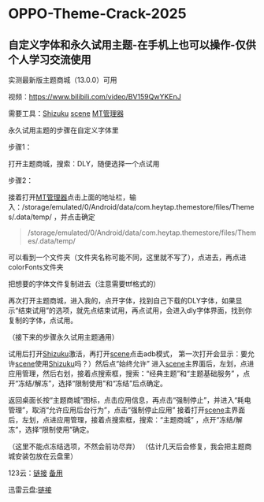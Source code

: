 # OPPO-Theme-Crack-2025
## 自定义字体和永久试用主题-在手机上也可以操作-仅供个人学习交流使用

实测最新版主题商城（13.0.0）可用

视频：https://www.bilibili.com/video/BV159QwYKEnJ

需要工具：[Shizuku](https://github.com/RikkaApps/Shizuku)
[scene](https://vtools.omarea.com/)
[MT管理器](https://mt2.cn/)

永久试用主题的步骤在自定义字体里

步骤1：

打开主题商城，搜索：DLY，随便选择一个点试用

步骤2：

接着打开[MT管理器](https://mt2.cn/)点击上面的地址栏，输入：/storage/emulated/0/Android/data/com.heytap.themestore/files/Themes/.data/temp/ ，并点击确定
> /storage/emulated/0/Android/data/com.heytap.themestore/files/Themes/.data/temp/

可以看到一个文件夹（文件夹名称可能不同，这里就不写了），点进去，再点进colorFonts文件夹

把想要的字体文件复制进去（注意需要ttf格式的）

再次打开主题商城，进入我的，点开字体，找到自己下载的DLY字体，如果显示“结束试用”的选项，就先点结束试用，再点试用，会进入dly字体界面，找到你复制的字体，点试用。

（接下来的步骤永久试用主题通用）

试用后打开[Shizuku](https://github.com/RikkaApps/Shizuku)激活，再打开[scene](https://vtools.omarea.com/)点击adb模式，
第一次打开会显示：要允许[scene](https://vtools.omarea.com/)使用[Shizuku](https://github.com/RikkaApps/Shizuku)吗？）然后点“始终允许”
进入[scene](https://vtools.omarea.com/)主界面后，左划，点进应用管理，然后右划，接着点搜索框，搜索：“经典主题”和“主题基础服务” ，点开“冻结/解冻”，选择“限制使用”和“冻结”后点确定。

返回桌面长按“主题商城”图标，点击应用信息，再点击“强制停止”，并进入“耗电管理”，取消“允许应用后台行为”，点击“强制停止应用”
接着打开[scene](https://vtools.omarea.com/)主界面后，左划，点进应用管理，接着点搜索框，搜索：“主题商城” ，点开“冻结/解冻”，选择“限制使用”确定。

（这里不能点冻结选项，不然会前功尽弃）
（估计几天后会修复，我会把主题商城安装包放在云盘里）

123云：[链接](https://www.123865.com/s/5DuLjv-zhcbd)             [备用](https://www.123684.com/s/5DuLjv-zhcbd)

迅雷云盘:[链接](https://pan.xunlei.com/s/VOLEMEE7yqdhV4bgyTYt0XgoA1?pwd=pa2u#)
